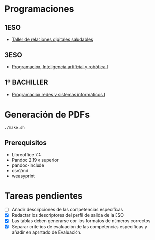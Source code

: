 # Programaciones

## 1ESO

- [Taller de relaciones digitales saludables](./TRDS-1ESO)

## 3ESO

- [Programación, Inteligencia artificial y robótica I](./PIAR1-3ESO)

## 1º BACHILLER

- [Programación redes y sistemas informáticos I](./PRESI1-1BACH)

# Generación de PDFs

    ./make.sh

## Prerequisitos

- Libreoffice 7.4
- Pandoc 2.19 o superior
- pandoc-include
- csv2md
- weasyprint

# Tareas pendientes

- [ ] Añadir descripciones de las competencias específicas
- [x] Redactar los descriptores del perfil de salida de la ESO
- [x] Las tablas deben generarse con los formatos de números correctos
- [x] Separar criterios de evaluación de las competencias específicas y
  añadir en apartado de Evaluación.
